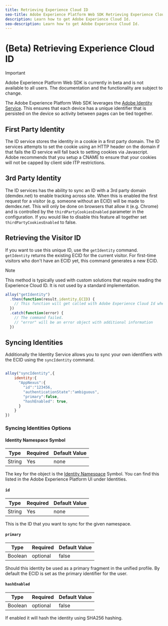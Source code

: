 ```yaml
---
title: Retrieving Experience Cloud ID
seo-title: Adobe Experience Platform Web SDK Retrieving Experience Cloud ID
description: Learn how to get Adobe Experience Cloud Id.
seo-description: Learn how to get Adobe Experience Cloud Id.
---
```


# (Beta) Retrieving Experience Cloud ID

>[!IMPORTANT]
>
>Adobe Experience Platform Web SDK is currently in beta and is not available to all users. The documentation and the functionality are subject to change.

The Adobe Experience Platform Web SDK leverages the [Adobe Identity Service](../../identity-service/ecid.md). This ensures that each device has a unique identifier that is persisted on the device so activity between pages can be tied together.

## First Party Identity

The ID service stores the identity in a cookie in a first party domain. The ID services attempts to set the cookie using an HTTP header on the domain if that fails the ID service will fall back to setting cookies via Javascript. Adobe recommends that you setup a CNAME to ensure that your cookies will not be capped by client side ITP restrictions.

## 3rd Party Identity

The ID services has the ability to sync an ID with a 3rd party domain (demdex.net) to enable tracking across site. When this is enabled the first request for a visitor (e.g. someone without an ECID) will be made to demdex.net. This will only be done on browsers that allow it (e.g. Chrome) and is controlled by the `thirdPartyCookiesEnabled` parameter in the configuration. If you would like to disable this feature all together set `thirdPartyCookiesEnabled` to false.

## Retrieving the Visitor ID

If you want to use this unique ID, use the `getIdentity` command. `getIdentity` returns the existing ECID for the current visitor. For first-time visitors who don't have an ECID yet, this command generates a new ECID.

>[!NOTE]
>
>This method is typically used with custom solutions that require reading the Experience Cloud ID. It is not used by a standard implementation.

```javascript
alloy("getIdentity")
  .then(function(result.identity.ECID) {
    // This function will get called with Adobe Experience Cloud Id when the command promise is resolved
  })
  .catch(function(error) {
    // The command failed.
    // "error" will be an error object with additional information
  })
```

## Syncing Identities

Additionally the Identity Service allows you to sync your own identifiers with the ECID using the `syncIdentity` command.

```javascript

alloy("syncIdentity",{
    identity:{
      "AppNexus":{
        "id":"123456,
        "authenticationState":"ambiguous",
        "primary":false,
        "hashEnabled": true,
      }
    }
})

```

### Syncing Identities Options

#### Identity Namespace Symbol

| **Type** | **Required** | **Default Value** |
| -------- | ------------ | ----------------- |
| String   | Yes          | none              |

The key for the object is the [Identity Namespace](../../identity-service/namespaces.md) Symbol. You can find this listed in the Adobe Experience Platform UI under Identities.

#### `id`

| **Type** | **Required** | **Default Value** |
| -------- | ------------ | ----------------- |
| String   | Yes          | none              |

This is the ID that you want to sync for the given namespace.

#### `primary`

| **Type** | **Required** | **Default Value** |
| -------- | ------------ | ----------------- |
| Boolean  | optional     | false             |

Should this identity be used as a primary fragment in the unified profile. By default the ECID is set as the primary identifier for the user.

#### `hashEnabled`

| **Type** | **Required** | **Default Value** |
| -------- | ------------ | ----------------- |
| Boolean  | optional     | false             |

If enabled it will hash the identity using SHA256 hashing.